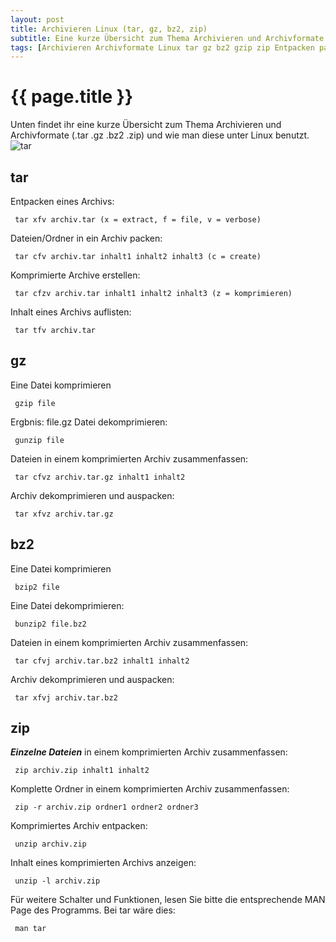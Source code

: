 ```yaml
---
layout: post
title: Archivieren Linux (tar, gz, bz2, zip)
subtitle: Eine kurze Übersicht zum Thema Archivieren und Archivformate (.tar .gz .bz2 .zip) und wie man diese unter Linux benutzt.
tags: [Archivieren Archivformate Linux tar gz bz2 gzip zip Entpacken packen komprimieren dekomprimieren gunzip bunzip2]
---
```

# {{ page.title }}

Unten findet ihr eine kurze Übersicht zum Thema Archivieren und Archivformate (.tar .gz .bz2 .zip) und wie man diese unter Linux benutzt. ![tar](https://www.elastic2ls.com/wp-content/uploads/2016/09/tar.png)

## tar

Entpacken eines Archivs:

``` tar xfv archiv.tar (x = extract, f = file, v = verbose)```


Dateien/Ordner in ein Archiv packen:

``` tar cfv archiv.tar inhalt1 inhalt2 inhalt3 (c = create)```


Komprimierte Archive erstellen:

``` tar cfzv archiv.tar inhalt1 inhalt2 inhalt3 (z = komprimieren)```


Inhalt eines Archivs auflisten:

``` tar tfv archiv.tar```


## gz

Eine Datei komprimieren

``` gzip file```


Ergbnis: file.gz Datei dekomprimieren:

``` gunzip file```


Dateien in einem komprimierten Archiv zusammenfassen:

``` tar cfvz archiv.tar.gz inhalt1 inhalt2```


Archiv dekomprimieren und auspacken:

``` tar xfvz archiv.tar.gz```


## bz2

Eine Datei komprimieren

``` bzip2 file```


Eine Datei dekomprimieren:

``` bunzip2 file.bz2```


Dateien in einem komprimierten Archiv zusammenfassen:

``` tar cfvj archiv.tar.bz2 inhalt1 inhalt2```


Archiv dekomprimieren und auspacken:

``` tar xfvj archiv.tar.bz2```


## zip

_**Einzelne Dateien**_ in einem komprimierten Archiv zusammenfassen:

``` zip archiv.zip inhalt1 inhalt2```


Komplette Ordner in einem komprimierten Archiv zusammenfassen:

``` zip -r archiv.zip ordner1 ordner2 ordner3```


Komprimiertes Archiv entpacken:

``` unzip archiv.zip```


Inhalt eines komprimierten Archivs anzeigen:

``` unzip -l archiv.zip```


Für weitere Schalter und Funktionen, lesen Sie bitte die entsprechende MAN Page des Programms. Bei tar wäre dies:

``` man tar```
